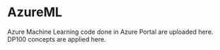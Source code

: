 # AzureML
Azure Machine Learning code done in Azure Portal are uploaded here. DP100 concepts are applied here.
